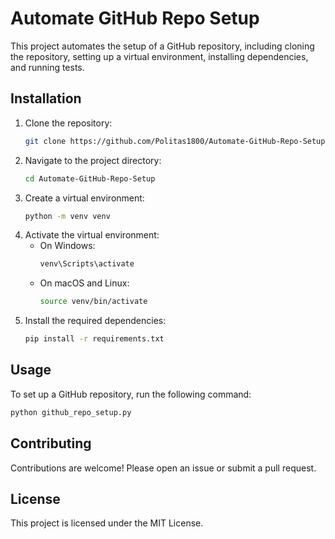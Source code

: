 # Automate GitHub Repo Setup

This project automates the setup of a GitHub repository, including cloning the repository, setting up a virtual environment, installing dependencies, and running tests.

## Installation

1. Clone the repository:
   ```bash
   git clone https://github.com/Politas1800/Automate-GitHub-Repo-Setup.git
   ```
2. Navigate to the project directory:
   ```bash
   cd Automate-GitHub-Repo-Setup
   ```
3. Create a virtual environment:
   ```bash
   python -m venv venv
   ```
4. Activate the virtual environment:
   - On Windows:
     ```bash
     venv\Scripts\activate
     ```
   - On macOS and Linux:
     ```bash
     source venv/bin/activate
     ```
5. Install the required dependencies:
   ```bash
   pip install -r requirements.txt
   ```

## Usage

To set up a GitHub repository, run the following command:
```bash
python github_repo_setup.py
```

## Contributing

Contributions are welcome! Please open an issue or submit a pull request.

## License

This project is licensed under the MIT License.
